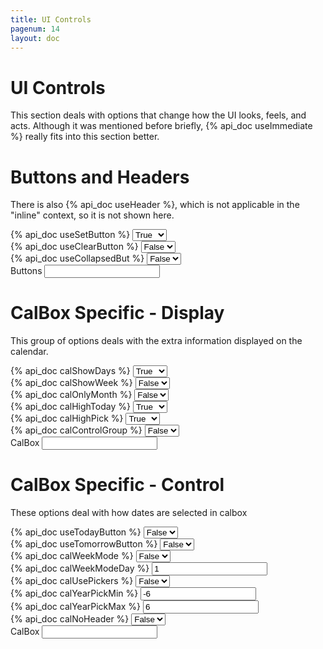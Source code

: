 ```yaml
---
title: UI Controls
pagenum: 14
layout: doc
---
```


# UI Controls
This section deals with options that change how the UI looks, feels, and 
acts. Although it was mentioned before briefly, {% api_doc useImmediate %}
really fits into this section better.

# Buttons and Headers

There is also {% api_doc useHeader %}, which is not applicable in the 
"inline" context, so it is not shown here.

<div class="ui-field-contain">
	<label for="cal1b">{% api_doc useSetButton %}</label>
	<select id="cal1b" data-link="cal1" data-opt="useSetButton" data-role="flipswitch" class="demopick"><option value="false">False</option><option value="true" selected="selected">True</option></select>
</div>
<div class="ui-field-contain">
	<label for="cal1c">{% api_doc useClearButton %}</label>
	<select id="cal1c" data-link="cal1" data-opt="useClearButton" data-role="flipswitch" class="demopick"><option value="false">False</option><option value="true">True</option></select>
</div>
<div class="ui-field-contain">
	<label for="cal1d">{% api_doc useCollapsedBut %}</label>
	<select id="cal1d" data-link="cal1" data-opt="useCollapsedBut" data-role="flipswitch" class="demopick"><option value="false">False</option><option value="true">True</option></select>
</div>
<div class="ui-field-contain">
	<label for="cal1">Buttons</label>
	<input type="text" id="cal1" data-role="datebox" data-options='{"mode":"datebox", "useInline":true, "hideInput":true}'>
</div>

# CalBox Specific - Display

This group of options deals with the extra information displayed on the 
calendar.

<div class="ui-field-contain">
	<label for="cal2a">{% api_doc calShowDays %}</label>
	<select id="cal2a" data-link="cal2" data-opt="calShowDays" data-role="flipswitch" class="demopick"><option value="false">False</option><option value="true" selected="selected">True</option></select>
</div>
<div class="ui-field-contain">
	<label for="cal2b">{% api_doc calShowWeek %}</label>
	<select id="cal2b" data-link="cal2" data-opt="calShowWeek" data-role="flipswitch" class="demopick"><option value="false">False</option><option value="true">True</option></select>
</div>
<div class="ui-field-contain">
	<label for="cal2c">{% api_doc calOnlyMonth %}</label>
	<select id="cal2c" data-link="cal2" data-opt="calOnlyMonth" data-role="flipswitch" class="demopick"><option value="false">False</option><option value="true">True</option></select>
</div>
<div class="ui-field-contain">
	<label for="cal2d">{% api_doc calHighToday %}</label>
	<select id="cal2d" data-link="cal2" data-opt="calHighToday" data-role="flipswitch" class="demopick"><option value="false">False</option><option value="true" selected="selected">True</option></select>
</div>
<div class="ui-field-contain">
	<label for="cal2e">{% api_doc calHighPick %}</label>
	<select id="cal2e" data-link="cal2" data-opt="calHighPick" data-role="flipswitch" class="demopick"><option value="false">False</option><option value="true" selected="selected">True</option></select>
</div>
<div class="ui-field-contain">
	<label for="cal2g">{% api_doc calControlGroup %}</label>
	<select id="cal2g" data-link="cal2" data-opt="calControlGroup" data-role="flipswitch" class="demopick"><option value="false">False</option><option value="true">True</option></select>
</div>
<div class="ui-field-contain">
	<label for="cal2">CalBox</label>
	<input type="text" id="cal2" data-role="datebox" data-options='{"mode":"calbox", "useInline":true, "hideInput":true}'>
</div>

# CalBox Specific - Control

These options deal with how dates are selected in calbox

<div class="ui-field-contain">
	<label for="cal3a">{% api_doc useTodayButton %}</label>
	<select id="cal3a" data-link="cal3" data-opt="useTodayButton" data-role="flipswitch" class="demopick"><option value="false">False</option><option value="true">True</option></select>
</div>
<div class="ui-field-contain">
	<label for="cal3h">{% api_doc useTomorrowButton %}</label>
	<select id="cal3h" data-link="cal3" data-opt="useTomorrowButton" data-role="flipswitch" class="demopick"><option value="false">False</option><option value="true">True</option></select>
</div>
<div class="ui-field-contain">
	<label for="cal3b">{% api_doc calWeekMode %}</label>
	<select id="cal3b" data-link="cal3" data-opt="calWeekMode" data-role="flipswitch" class="demopick"><option value="false">False</option><option value="true">True</option></select>
</div>
<div class="ui-field-contain">
	<label for="cal3c">{% api_doc calWeekModeDay %}</label>
	<input id="cal3c" data-link="cal3" data-opt="calWeekModeDay" type="text" value="1" class="demopick">
</div>
<div class="ui-field-contain">
	<label for="cal3d">{% api_doc calUsePickers %}</label>
	<select id="cal3d" data-link="cal3" data-opt="calUsePickers" data-role="flipswitch" class="demopick"><option value="false">False</option><option value="true">True</option></select>
</div>
<div class="ui-field-contain">
	<label for="cal3e">{% api_doc calYearPickMin %}</label>
	<input id="cal3e" data-link="cal3" data-opt="calYearPickMin" type="text" value="-6" class="demopick">
</div>
<div class="ui-field-contain">
	<label for="cal3f">{% api_doc calYearPickMax %}</label>
	<input id="cal3f" data-link="cal3" data-opt="calYearPickMax" type="text" value="6" class="demopick">
</div>
<div class="ui-field-contain">
	<label for="cal3g">{% api_doc calNoHeader %}</label>
	<select id="cal3g" data-link="cal3" data-opt="calNoHeader" data-role="flipswitch" class="demopick"><option value="false">False</option><option value="true">True</option></select>
</div>
<div class="ui-field-contain">
	<label for="cal3">CalBox</label>
	<input type="text" id="cal3" data-role="datebox" data-options='{"mode":"calbox", "useInline": true, "hideInput":true }'>
</div>

